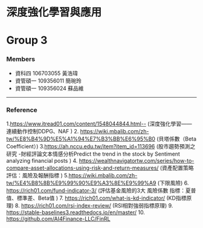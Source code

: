 # 深度強化學習與應用 

# Group 3
### Members
- 資科四 106703055 黃浩瑋 
- 資管碩一 109356011 簡琬玲 
- 資管碩一 109356024 蘇品維 

---

### Reference

1.https://www.itread01.com/content/1548044844.html--  (深度強化學習——連續動作控制DDPG、NAF )
2. https://wiki.mbalib.com/zh-tw/%E8%B4%9D%E5%A1%94%E7%B3%BB%E6%95%B0 (貝塔係數（Beta Coefficient）)
3.https://ah.nccu.edu.tw/item?item_id=113696 (股市趨勢預測之研究 -財經評論文本情感分析Predict the trend in the stock by Sentiment analyzing financial posts )
4. https://wealthnavigatortw.com/series/how-to-compare-asset-allocations-using-risk-and-return-measures/ (資產配置策略評估：風險及報酬指標 )
5.https://wiki.mbalib.com/zh-tw/%E4%B8%8B%E9%99%90%E9%A3%8E%E9%99%A9 (下限風險) 
6. https://rich01.com/fund-indicator-3/ (評估基金風險的3大 風險係數 指標：夏普值、標準差、Beta值 )
7. https://rich01.com/what-is-kd-indicator/ (KD指標原理)
8. https://rich01.com/rsi-index-review/ (RSI相對強弱指標原理) 
9. https://stable-baselines3.readthedocs.io/en/master/ 
10. https://github.com/AI4Finance-LLC/FinRL 
